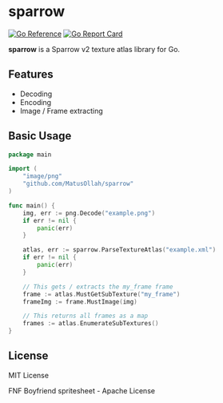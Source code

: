 # sparrow

[![Go Reference](https://pkg.go.dev/badge/github.com/MatusOllah/sparrow.svg)](https://pkg.go.dev/github.com/MatusOllah/sparrow)
[![Go Report Card](https://goreportcard.com/badge/github.com/MatusOllah/sparrow)](https://goreportcard.com/report/github.com/MatusOllah/sparrow)

**sparrow** is a Sparrow v2 texture atlas library for Go.

## Features

* Decoding
* Encoding
* Image / Frame extracting

## Basic Usage

```go
package main

import (
    "image/png"
    "github.com/MatusOllah/sparrow"
)

func main() {
    img, err := png.Decode("example.png")
    if err != nil {
        panic(err)
    }

    atlas, err := sparrow.ParseTextureAtlas("example.xml")
    if err != nil {
        panic(err)
    }

    // This gets / extracts the my_frame frame
    frame := atlas.MustGetSubTexture("my_frame")
    frameImg := frame.MustImage(img)

    // This returns all frames as a map
    frames := atlas.EnumerateSubTextures()
}
```

## License

MIT License

FNF Boyfriend spritesheet - Apache License
